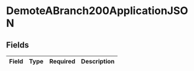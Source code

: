 # DemoteABranch200ApplicationJSON


## Fields

| Field       | Type        | Required    | Description |
| ----------- | ----------- | ----------- | ----------- |